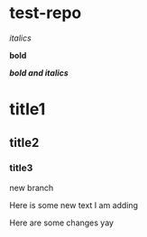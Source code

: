 # test-repo

*italics*

**bold**

***bold and italics***

# title1

## title2

### title3

new branch

Here is some new text I am adding

Here are some changes yay

